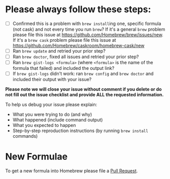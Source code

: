# Please always follow these steps:
- [ ] Confirmed this is a problem with `brew install`ing one, specific formula (not cask) and not every time you run `brew`? If it's a general `brew` problem please file this issue at https://github.com/Homebrew/brew/issues/new. If it's a `brew cask` problem please file this issue at https://github.com/Homebrew/caskroom/homebrew-cask/new
- [ ] Ran `brew update` and retried your prior step?
- [ ] Ran `brew doctor`, fixed all issues and retried your prior step?
- [ ] Ran `brew gist-logs <formula>` (where `<formula>` is the name of the formula that failed) and included the output link?
- [ ] If `brew gist-logs` didn't work: ran `brew config` and `brew doctor` and included their output with your issue?

**Please note we will close your issue without comment if you delete or do not fill out the issue checklist and provide ALL the requested information.**

To help us debug your issue please explain:
- What you were trying to do (and why)
- What happened (include command output)
- What you expected to happen
- Step-by-step reproduction instructions (by running `brew install` commands)

# New Formulae
To get a new formula into Homebrew please file a [Pull Request](https://github.com/Homebrew/homebrew-core/blob/master/CONTRIBUTING.md).
